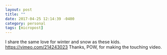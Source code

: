 ```yaml
---
layout: post
title: ""
date: 2017-04-25 12:14:39 -0400
category: personal
tags: [micropost]
---
```

I share the same love for winter and snow as these kids. https://vimeo.com/214243023 Thanks, POW, for making the touching video.